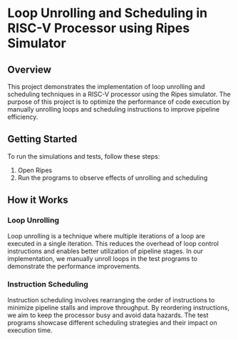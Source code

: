 # Loop Unrolling and Scheduling in RISC-V Processor using Ripes Simulator

## Overview

This project demonstrates the implementation of loop unrolling and scheduling techniques in a RISC-V processor using the Ripes simulator. The purpose of this project is to optimize the performance of code execution by manually unrolling loops and scheduling instructions to improve pipeline efficiency.


## Getting Started

To run the simulations and tests, follow these steps:

1. Open Ripes 
2. Run the programs to observe effects of unrolling and scheduling
    

## How it Works

### Loop Unrolling

Loop unrolling is a technique where multiple iterations of a loop are executed in a single iteration. This reduces the overhead of loop control instructions and enables better utilization of pipeline stages. In our implementation, we manually unroll loops in the test programs to demonstrate the performance improvements.

### Instruction Scheduling

Instruction scheduling involves rearranging the order of instructions to minimize pipeline stalls and improve throughput. By reordering instructions, we aim to keep the processor busy and avoid data hazards. The test programs showcase different scheduling strategies and their impact on execution time.


